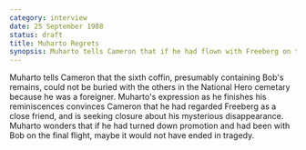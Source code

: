 ```yaml
---
category: interview
date: 25 September 1988
status: draft
title: Muharto Regrets
synopsis: Muharto tells Cameron that if he had flown with Freeberg on that last flight it might not have ended in tragedy. 
---
```


Muharto tells Cameron that the sixth coffin, presumably containing Bob's
remains, could not be buried with the others in the National Hero cemetary because he was a foreigner.
Muharto's expression as he finishes his reminiscences convinces Cameron
that he had regarded Freeberg as a close friend, and is seeking closure
about his mysterious disappearance. Muharto
wonders that if he had turned down promotion and had been with Bob on
the final flight, maybe it would not have ended in tragedy.

